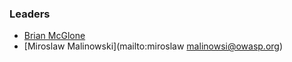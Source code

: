 ### Leaders

* [Brian McGlone](mailto:brian.mcglone@owasp.org)
* [Miroslaw Malinowski](mailto:miroslaw malinowsi@owasp.org)
